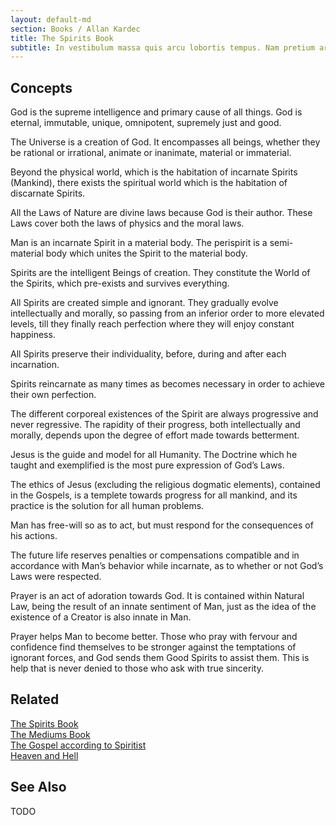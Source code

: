```yaml
---
layout: default-md
section: Books / Allan Kardec
title: The Spirits Book
subtitle: In vestibulum massa quis arcu lobortis tempus. Nam pretium arcu in odio vulputate luctus.
---
```


## Concepts
God is the supreme intelligence and primary cause of all things. God is eternal, immutable, unique, omnipotent, supremely just and good.

The Universe is a creation of God. It encompasses all beings, whether they be rational or irrational, animate or inanimate, material or immaterial.

Beyond the physical world, which is the habitation of incarnate Spirits (Mankind), there exists the spiritual world which is the habitation of discarnate Spirits.

All the Laws of Nature are divine laws because God is their author. These Laws cover both the laws of physics and the moral laws.

Man is an incarnate Spirit in a material body. The perispirit is a semi-material body which unites the Spirit to the material body.

Spirits are the intelligent Beings of creation. They constitute the World of the Spirits, which pre-exists and survives everything.

All Spirits are created simple and ignorant. They gradually evolve intellectually and morally, so passing from an inferior order to more elevated levels, till they finally reach perfection where they will enjoy constant happiness.

All Spirits preserve their individuality, before, during and after each incarnation.

Spirits reincarnate as many times as becomes necessary in order to achieve their own perfection.

The different corporeal existences of the Spirit are always progressive and never regressive. The rapidity of their progress, both intellectually and morally, depends upon the degree of effort made towards betterment.

Jesus is the guide and model for all Humanity. The Doctrine which he taught and exemplified is the most pure expression of God’s Laws.

The ethics of Jesus (excluding the religious dogmatic elements), contained in the Gospels, is a templete towards progress for all mankind, and its practice is the solution for all human problems.

Man has free-will so as to act, but must respond for the consequences of his actions.

The future life reserves penalties or compensations compatible and in accordance with Man’s behavior while incarnate, as to whether or not God’s Laws were respected.

Prayer is an act of adoration towards God. It is contained within Natural Law, being the result of an innate sentiment of Man, just as the idea of the existence of a Creator is also innate in Man.

Prayer helps Man to become better. Those who pray with fervour and confidence find themselves to be stronger against the temptations of ignorant forces, and God sends them Good Spirits to assist them. This is help that is never denied to those who ask with true sincerity.

## Related

[The Spirits Book]()  
[The Mediums Book]()  
[The Gospel according to Spiritist]()  
[Heaven and Hell]()  


## See Also

TODO
